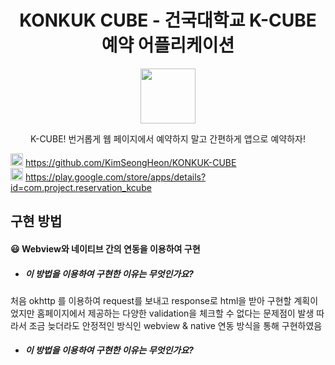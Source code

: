 <h1 align="center">KONKUK CUBE - 건국대학교 K-CUBE 예약 어플리케이션 </h1>
<p align="center"><img src="https://lh3.googleusercontent.com/0UdE_6jnGS3GnWKxV7KjydJEJZcEf38BMANpDznHk8wQgq452E_bV7NWczS8YsiKUN4=s180-rw" height="88" /></p>
<p align="center">K-CUBE! 번거롭게 웹 페이지에서 예약하지 말고 간편하게 앱으로 예약하자!</p>

<span><img src = "https://d2eip9sf3oo6c2.cloudfront.net/tags/images/000/000/276/square_480/github_logo.png" height = "20"/> https://github.com/KimSeongHeon/KONKUK-CUBE</span>
<br/>
<span><img src = "https://www.gstatic.com/android/market_images/web/play_prism_hlock_2x.png" height = "20"/> https://play.google.com/store/apps/details?id=com.project.reservation_kcube </span>


## 구현 방법

#### 😃     Webview와 네이티브 간의 연동을 이용하여 구현
- ##### 이 방법을 이용하여 구현한 이유는 무엇인가요?
처음 okhttp 를 이용하여 request를 보내고 response로 html을 받아 구현할 계획이었지만 홈페이지에서 제공하는 다양한 validation을 체크할 수 없다는 문제점이 발생
따라서 조금 늦더라도 안정적인 방식인 webview & native 연동 방식을 통해 구현하였음

- ##### 이 방법을 이용하여 구현한 이유는 무엇인가요?
